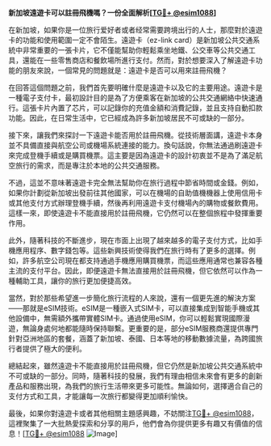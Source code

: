 **新加坡遠遊卡可以註冊飛機嗎？一份全面解析[[TG💪+ @esim1088](https://t.me/s/esim1088)]**

在新加坡，如果你是一位旅行爱好者或者经常需要跨境出行的人士，那麼對於遠遊卡的功能和使用範圍一定不會陌生。遠遊卡（ez-link card）是新加坡公共交通系統中非常重要的一張卡片，它不僅能幫助你輕鬆乘坐地鐵、公交車等公共交通工具，還能在一些零售商店和餐飲場所進行支付。然而，對於想要深入了解遠遊卡功能的朋友來說，一個常見的問題就是：遠遊卡是否可以用來註冊飛機？

在回答這個問題之前，我們首先要明確什麼是遠遊卡以及它的主要用途。遠遊卡是一種電子支付卡，最初設計目的是為了方便乘客在新加坡的公共交通網絡中快速通行。這張卡片內置了芯片，可以記錄你的充值金額和消費記錄，並且支持自動扣款功能。因此，在日常生活中，它已經成為許多新加坡居民不可或缺的一部分。

接下來，讓我們來探討一下遠遊卡能否用於註冊飛機。從技術層面講，遠遊卡本身並不具備直接與航空公司或機場系統連接的能力。換句話說，你無法通過刷遠遊卡來完成登機手續或是購買機票。這主要是因為遠遊卡的設計初衷並不是為了滿足航空旅行的需求，而是專注於本地的公共交通服務。

不過，這並不意味著遠遊卡完全無法幫助你在旅行過程中節省時間或金錢。例如，如果你計劃從新加坡出發前往其他國家，可以在機場的自助值機機器上使用信用卡或其他支付方式辦理登機手續，然後再利用遠遊卡支付機場內的購物或餐飲費用。這樣一來，即使遠遊卡不能直接用於註冊飛機，它仍然可以在整個旅程中發揮重要作用。

此外，隨著科技的不斷進步，現在市面上出現了越來越多的電子支付方式，比如手機應用程序、數字錢包等。這些新興技術使得我們在旅行時有了更多的選擇。例如，許多航空公司現在都支持通過手機應用購買機票，而這些應用通常也兼容各種主流的支付平台。因此，即便遠遊卡無法直接用於註冊飛機，但它依然可以作為一種輔助工具，讓你的旅行更加便捷高效。

當然，對於那些希望進一步簡化旅行流程的人來說，還有一個更先進的解決方案——那就是eSIM技術。eSIM是一種嵌入式SIM卡，可以直接集成到智能手機或其他設備中，無需額外攜帶實體SIM卡。通過使用eSIM，你可以輕鬆實現國際漫遊，無論身處何地都能隨時保持聯繫。更重要的是，部分eSIM服務商還提供專門針對亞洲地區的套餐，涵蓋了新加坡、泰國、日本等地的移動數據流量，為跨國旅行者提供了極大的便利。

總結起來，雖然遠遊卡不能直接用於註冊飛機，但它仍然是新加坡公共交通系統中不可或缺的一部分。同時，隨著科技的發展，我們有理由相信未來會有更多的創新產品和服務出現，為我們的旅行生活帶來更多可能性。無論如何，選擇適合自己的支付方式和工具，才能讓每一次旅行都變得更加順利愉快。

最後，如果你對遠遊卡或者其他相關主題感興趣，不妨關注[TG💪+ @esim1088](https://t.me/s/esim1088)，這裡聚集了一大批熱愛探索和分享的用戶，他們會為你提供更多有趣又有價值的信息！[[TG💪+ @esim1088](https://t.me/s/esim1088) ![Image](https://i.postimg.cc/4NQfJmqS/Snipaste-2025-05-13-00-14-12.png)]